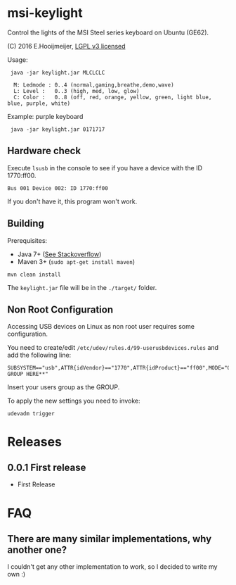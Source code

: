 msi-keylight
============

Control the lights of the MSI Steel series keyboard on Ubuntu (GE62).

(C) 2016 E.Hooijmeijer, [LGPL v3 licensed](http://www.gnu.org/licenses/lgpl-3.0.en.html)

Usage:
```
 java -jar keylight.jar MLCLCLC
 
  M: Ledmode : 0..4 (normal,gaming,breathe,demo,wave)
  L: Level :   0..3 (high, med, low, glow)
  C: Color :   0..8 (off, red, orange, yellow, green, light blue, blue, purple, white)
```

Example: purple keyboard
```
 java -jar keylight.jar 0171717
```

Hardware check
--------------

Execute `lsusb` in the console to see if you have a device with the ID 1770:ff00.

```
Bus 001 Device 002: ID 1770:ff00 
```

If you don't have it, this program won't work.

Building
--------

Prerequisites:
* Java 7+  ([See Stackoverflow](http://stackoverflow.com/questions/14788345/how-to-install-jdk-on-ubuntu-linux))
* Maven 3+ (`sudo apt-get install maven`)

```
mvn clean install
```

The `keylight.jar` file will be in the `./target/` folder.

Non Root Configuration
----------------------

Accessing USB devices on Linux as non root user requires some configuration. 
  
You need to create/edit `/etc/udev/rules.d/99-userusbdevices.rules` and add the following line:
```
SUBSYSTEM=="usb",ATTR{idVendor}=="1770",ATTR{idProduct}=="ff00",MODE="0660",GROUP="**YOUR GROUP HERE**"
```
Insert your users group as the GROUP.  

To apply the new settings you need to invoke: 
```
udevadm trigger
```

Releases
========

0.0.1 First release 
-------------------
* First Release

FAQ
===

There are many similar implementations, why another one?
--------------------------------------------------------

I couldn't get any other implementation to work, so I decided to write my own :)

